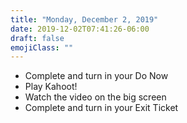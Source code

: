 ```yaml
---
title: "Monday, December 2, 2019"
date: 2019-12-02T07:41:26-06:00
draft: false
emojiClass: ""
---
```


- Complete and turn in your Do Now
- Play Kahoot!
- Watch the video on the big screen
- Complete and turn in your Exit Ticket
